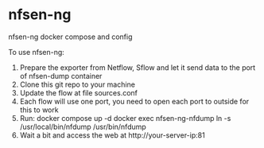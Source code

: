 # nfsen-ng
nfsen-ng docker compose and config

To use nfsen-ng:
1. Prepare the exporter from Netflow, Sflow and let it send data to the port of nfsen-dump container
2. Clone this git repo to your machine
3. Update the flow at file sources.conf
4. Each flow will use one port, you need to open each port to outside for this to work
5. Run:
   docker compose up -d
   docker exec nfsen-ng-nfdump ln -s /usr/local/bin/nfdump /usr/bin/nfdump
6. Wait a bit and access the web at  http://your-server-ip:81 
